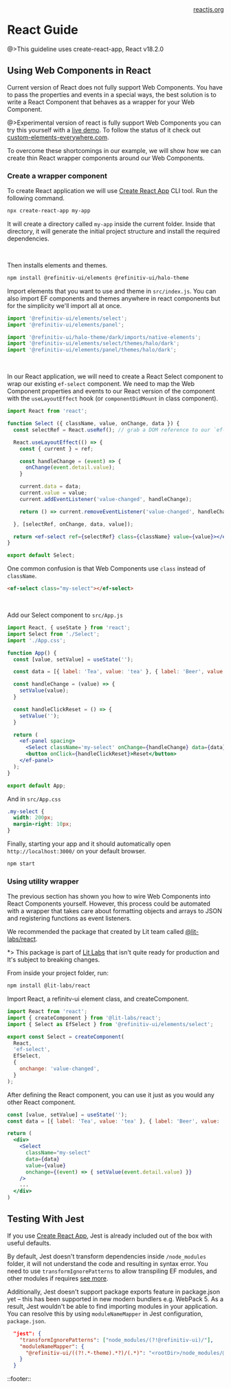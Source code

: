 <!--
type: page
title: React
location: ./tutorials/react
layout: default
-->

<div style="float:right">
  <a href="https://reactjs.org/" target="_blank">reactjs.org</a>
</div>

# React Guide

@>This guideline uses create-react-app, React v18.2.0

## Using Web Components in React

Current version of React does not fully support Web Components. You have to pass the properties and events in a special ways,
the best solution is to write a React Component that behaves as a wrapper for your Web Component.

@>Experimental version of react is fully support Web Components you can try this yourself with a [live demo](https://codesandbox.io/s/tabbar-router-experimental-dq0npp?file=/src/App.js). To follow the status of it check out [custom-elements-everywhere.com](https://custom-elements-everywhere.com/#react).

To overcome these shortcomings in our example, we will show how we can create thin React wrapper components around our Web Components. 

### Create a wrapper component

To create React application we will use [Create React App](https://create-react-app.dev/) CLI tool. Run the following command.

```sh
npx create-react-app my-app
```

It will create a directory called `my-app` inside the current folder. Inside that directory, it will generate the initial project structure and install the required dependencies.

<br>

Then installs elements and themes.

```sh
npm install @refinitiv-ui/elements @refinitiv-ui/halo-theme
```

Import elements that you want to use and theme in `src/index.js`. You can also import EF components and themes anywhere in react components but for the simplicity we'll import all at once.

```javascript
import '@refinitiv-ui/elements/select';
import '@refinitiv-ui/elements/panel';

import '@refinitiv-ui/halo-theme/dark/imports/native-elements';
import '@refinitiv-ui/elements/select/themes/halo/dark';
import '@refinitiv-ui/elements/panel/themes/halo/dark';
```

<br>

In our React application, we will need to create a React Select component to wrap our existing `ef-select` component.
We need to map the Web Component properties and events to our React version of the component with the `useLayoutEffect` hook (or `componentDidMount` in class component).

```jsx
import React from 'react';

function Select ({ className, value, onChange, data }) {
  const selectRef = React.useRef(); // grab a DOM reference to our `ef-select` 

  React.useLayoutEffect(() => {
    const { current } = ref;

    const handleChange = (event) => {
      onChange(event.detail.value);
    }

    current.data = data;
    current.value = value;
    current.addEventListener('value-changed', handleChange);

    return () => current.removeEventListener('value-changed', handleChange);

  }, [selectRef, onChange, data, value]);

  return <ef-select ref={selectRef} class={className} value={value}></ef-select>
}

export default Select;
```

One common confusion is that Web Components use `class` instead of `className`.

```html
<ef-select class="my-select"></ef-select>
```

<br>

Add our Select component to `src/App.js`

```jsx
import React, { useState } from 'react';
import Select from './Select';
import './App.css';

function App() {
  const [value, setValue] = useState('');

  const data = [{ label: 'Tea', value: 'tea' }, { label: 'Beer', value: 'beer' }];

  const handleChange = (value) => {
    setValue(value);
  }

  const handleClickReset = () => {
    setValue('');
  }

  return (
    <ef-panel spacing>
      <Select className='my-select' onChange={handleChange} data={data} value={value} />
      <button onClick={handleClickReset}>Reset</button>
    </ef-panel>
  );
}

export default App;
```

And in `src/App.css`

```css
.my-select {
  width: 200px;
  margin-right: 10px;
}
```

Finally, starting your app and it should automatically open `http://localhost:3000/` on your default browser.

```sh
npm start
```

### Using utility wrapper

The previous section has shown you how to wire Web Components into React Components yourself. However, this process could be automated with a wrapper that takes care about formatting objects and arrays to JSON and registering functions as event listeners.

We recommended the package that created by Lit team called [@lit-labs/react](https://github.com/lit/lit/tree/main/packages/labs/react#lit-labsreact).

*> This package is part of [Lit Labs](https://lit.dev/docs/libraries/labs/) that isn't quite ready for production and It's subject to breaking changes.

From inside your project folder, run:

```sh
npm install @lit-labs/react
```

Import React, a refinitv-ui element class, and createComponent.

```jsx
import React from 'react';
import { createComponent } from '@lit-labs/react';
import { Select as EfSelect } from '@refinitiv-ui/elements/select';

export const Select = createComponent(
  React,
  'ef-select',
  EfSelect,
  {
    onchange: 'value-changed',
  }
);
```

After defining the React component, you can use it just as you would any other React component.

```jsx
const [value, setValue] = useState('');
const data = [{ label: 'Tea', value: 'tea' }, { label: 'Beer', value: 'beer' }];

return (
  <div>
    <Select
      className="my-select"
      data={data}
      value={value}
      onchange={(event) => { setValue(event.detail.value) }}
    />
    ...
  </div>
)
```

## Testing With Jest

If you use [Create React App](https://create-react-app.dev/), Jest is already included out of the box with useful defaults.

By default, Jest doesn't transform dependencies inside `/node_modules` folder, it will not understand the code and resulting in syntax error. You need to use `transformIgnorePatterns` to allow transpiling EF modules, and other modules if requires [see more](https://jestjs.io/docs/configuration#transformignorepatterns-arraystring).

Additionally, Jest doesn't support package exports feature in package.json yet – this has been supported in new modern bundlers e.g. WebPack 5. As a result, Jest wouldn't be able to find importing modules in your application. You can resolve this by using `moduleNameMapper` in Jest configuration, `package.json`.

```json
  "jest": {
    "transformIgnorePatterns": ["node_modules/(?!@refinitiv-ui)/"],
    "moduleNameMapper": {
      "@refinitiv-ui/((?!.*-theme).*?)/(.*)": "<rootDir>/node_modules/@refinitiv-ui/$1/lib/$2"
    }
  }
```

::footer::
